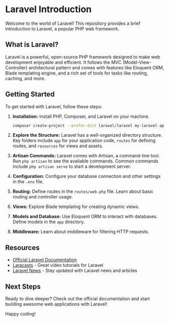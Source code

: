 # Laravel Introduction

Welcome to the world of Laravel! This repository provides a brief introduction to Laravel, a popular PHP web framework.

## What is Laravel?

Laravel is a powerful, open-source PHP framework designed to make web development enjoyable and efficient. It follows the MVC (Model-View-Controller) architectural pattern and comes with features like Eloquent ORM, Blade templating engine, and a rich set of tools for tasks like routing, caching, and more.

## Getting Started

To get started with Laravel, follow these steps:

1. **Installation:** Install PHP, Composer, and Laravel on your machine.

    ```bash
    composer create-project --prefer-dist laravel/laravel my-laravel-app
    ```

2. **Explore the Structure:** Laravel has a well-organized directory structure. Key folders include `app` for your application code, `routes` for defining routes, and `resources` for views and assets.

3. **Artisan Commands:** Laravel comes with Artisan, a command-line tool. Run `php artisan` to see the available commands. Common commands include `php artisan serve` to start a development server.

4. **Configuration:** Configure your database connection and other settings in the `.env` file.

5. **Routing:** Define routes in the `routes/web.php` file. Learn about basic routing and controller usage.

6. **Views:** Explore Blade templating for creating dynamic views.

7. **Models and Database:** Use Eloquent ORM to interact with databases. Define models in the `app` directory.

8. **Middleware:** Learn about middleware for filtering HTTP requests.

## Resources

- [Official Laravel Documentation](https://laravel.com/docs)
- [Laracasts](https://laracasts.com/) - Great video tutorials for Laravel
- [Laravel News](https://laravel-news.com/) - Stay updated with Laravel news and articles

## Next Steps

Ready to dive deeper? Check out the official documentation and start building awesome web applications with Laravel!

Happy coding!
